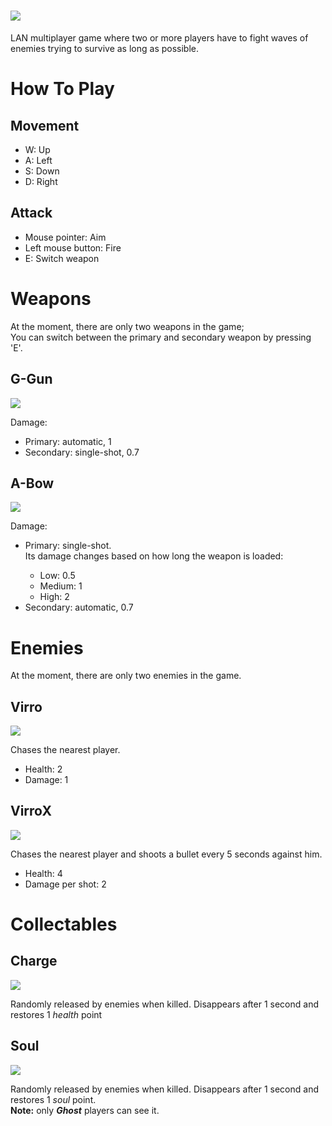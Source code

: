 # <img src='https://user-images.githubusercontent.com/115114976/200116233-d2cc374c-28f7-40b9-a3c6-3a7461b3b4f7.png'/>
<p>LAN multiplayer game where two or more players have to fight waves of enemies trying to survive as long as possible.</p>

# How To Play

<h2>Movement</h2>
<ul>
  <li>W: Up</li>
  <li>A: Left</li>
  <li>S: Down</li>
  <li>D: Right</li>
</ul>

<h2>Attack</h2>
<ul>
  <li>Mouse pointer: Aim</li>
  <li>Left mouse button: Fire</li>
  <li>E: Switch weapon</li>
</ul>

# Weapons
<p>At the moment, there are only two weapons in the game;<br>
You can switch between the primary and secondary weapon by pressing 'E'.</p>

<h2>G-Gun</h2>
<img src='https://user-images.githubusercontent.com/115114976/200115554-93feef6a-b8e2-4a4e-8ebc-ec5a5cb3a664.png'/>
<p>Damage:</p>
<ul>
  <li>Primary: automatic, 1</li>
  <li>Secondary: single-shot, 0.7</li>
</ul>

<h2>A-Bow</h2>
<img src='https://user-images.githubusercontent.com/115114976/200115586-721eb83f-52a5-485a-b78e-c9d864f70e00.png'/>
<p>Damage:</p>
<ul>
  <li>Primary: single-shot.<br>Its damage changes based on how long the weapon is loaded:</li>
  <ul>
      <li>Low: 0.5</li>
      <li>Medium: 1</li>
      <li>High: 2</li>
  </ul>
  <li>Secondary: automatic, 0.7</li>
</ul>

# Enemies
<p>At the moment, there are only two enemies in the game.</p>

<h2>Virro</h2>
<img src='https://user-images.githubusercontent.com/115114976/200116321-d74d1dc9-6b8c-4b83-a832-22c7428001dd.png'/>
<p>Chases the nearest player.</p>
<ul>
   <li>Health: 2</li>
   <li>Damage: 1</li>
</ul>

<h2>VirroX</h2>
<img src='https://user-images.githubusercontent.com/115114976/200116333-be05270e-8672-4ab1-8db2-98c523f5fe06.png'/>
<p>Chases the nearest player and shoots a bullet every 5 seconds against him.</p>
<ul>
   <li>Health: 4</li>
   <li>Damage per shot: 2</li>
</ul>

# Collectables

<h2>Charge</h2>
<img src='https://user-images.githubusercontent.com/115114976/200116394-75146167-b1c3-4f18-bc12-071c6758d633.png'/>
<p>Randomly released by enemies when killed. Disappears after 1 second and restores 1 <i>health</i> point</p>

<h2>Soul</h2>
<img src='https://user-images.githubusercontent.com/115114976/200116397-7d1d2e58-7637-4b77-bd56-5f90566ef2d9.png'/>
<p>Randomly released by enemies when killed. Disappears after 1 second and restores 1 <i>soul</i> point.<br>
<strong>Note:</strong> only <i><strong>Ghost</strong></i> players can see it.</p>











